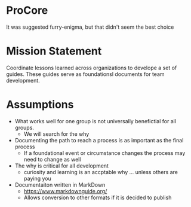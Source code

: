 # ProCore
It was suggested furry-enigma, but that didn't seem the best choice

# Mission Statement
Coordinate lessons learned across organizations to develope a set of guides. These guides serve as foundationsl documents for team development. 

# Assumptions
- What works well for one group is not universally benefictial for all groups.
	- We will search for the why
- Documenting the path to reach a process is as important as the final process
	- If a foundational event or circumstance changes the process may need to change as well
- The why is critical for all development
	- curiosity and learning is an accptable why ... unless others are paying you
- Documentaiton written in MarkDown
	- https://www.markdownguide.org/
	- Allows conversion to other formats if it is decided to publish
